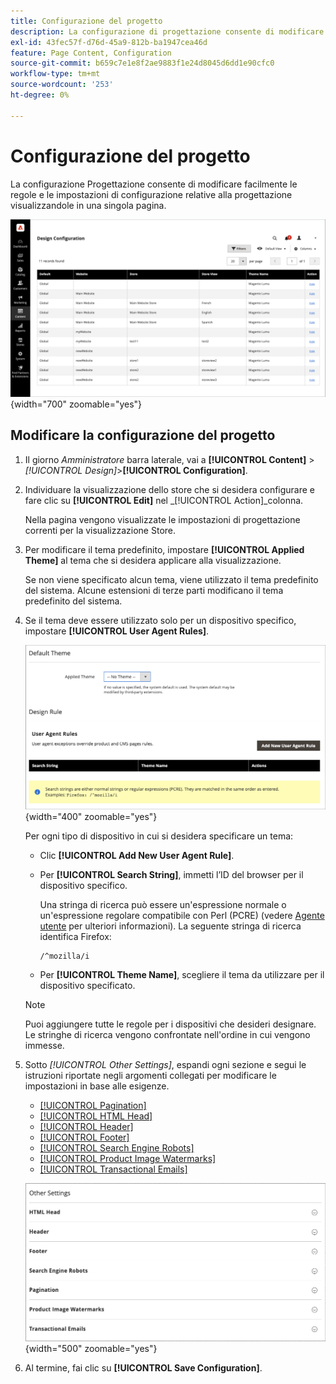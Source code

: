 ```yaml
---
title: Configurazione del progetto
description: La configurazione di progettazione consente di modificare facilmente le regole e le impostazioni di configurazione relative alla progettazione visualizzandole in una singola pagina.
exl-id: 43fec57f-d76d-45a9-812b-ba1947cea46d
feature: Page Content, Configuration
source-git-commit: b659c7e1e8f2ae9883f1e24d8045d6dd1e90cfc0
workflow-type: tm+mt
source-wordcount: '253'
ht-degree: 0%

---
```


# Configurazione del progetto

La configurazione Progettazione consente di modificare facilmente le regole e le impostazioni di configurazione relative alla progettazione visualizzandole in una singola pagina.

![Pagina Configurazione di progettazione](./assets/configuration.png){width="700" zoomable="yes"}

## Modificare la configurazione del progetto

1. Il giorno _Amministratore_ barra laterale, vai a **[!UICONTROL Content]** > _[!UICONTROL Design]_>**[!UICONTROL Configuration]**.

1. Individuare la visualizzazione dello store che si desidera configurare e fare clic su **[!UICONTROL Edit]** nel _[!UICONTROL Action]_colonna.

   Nella pagina vengono visualizzate le impostazioni di progettazione correnti per la visualizzazione Store.

1. Per modificare il tema predefinito, impostare **[!UICONTROL Applied Theme]** al tema che si desidera applicare alla visualizzazione.

   Se non viene specificato alcun tema, viene utilizzato il tema predefinito del sistema. Alcune estensioni di terze parti modificano il tema predefinito del sistema.

1. Se il tema deve essere utilizzato solo per un dispositivo specifico, impostare **[!UICONTROL User Agent Rules]**.

   ![Regole agente utente](./assets/configuration-user-agent-rules.png){width="400" zoomable="yes"}

   Per ogni tipo di dispositivo in cui si desidera specificare un tema:

   - Clic **[!UICONTROL Add New User Agent Rule]**.

   - Per **[!UICONTROL Search String]**, immetti l’ID del browser per il dispositivo specifico.

     Una stringa di ricerca può essere un&#39;espressione normale o un&#39;espressione regolare compatibile con Perl (PCRE) (vedere [Agente utente](https://en.wikipedia.org/wiki/User_agent) per ulteriori informazioni). La seguente stringa di ricerca identifica Firefox:

         /^mozilla/i
     
   - Per **[!UICONTROL Theme Name]**, scegliere il tema da utilizzare per il dispositivo specificato.

   >[!NOTE]
   >
   >Puoi aggiungere tutte le regole per i dispositivi che desideri designare. Le stringhe di ricerca vengono confrontate nell&#39;ordine in cui vengono immesse.

1. Sotto _[!UICONTROL Other Settings]_, espandi ogni sezione e segui le istruzioni riportate negli argomenti collegati per modificare le impostazioni in base alle esigenze.

   - [[!UICONTROL Pagination]](../catalog/navigation-product-listings.md#pagination-controls)
   - [[!UICONTROL HTML Head]](page-setup.md#html-head)
   - [[!UICONTROL Header]](page-setup.md#header)
   - [[!UICONTROL Footer]](page-setup.md#footer)
   - [[!UICONTROL Search Engine Robots]](../merchandising-promotions/seo-overview.md#search-engine-robots)
   - [[!UICONTROL Product Image Watermarks]](../catalog/product-image.md#watermarks)
   - [[!UICONTROL Transactional Emails]](../systems/email-templates.md#configure-email-templates)

   ![Altre impostazioni per modificare la progettazione](./assets/configuration-other-settings.png){width="500" zoomable="yes"}

1. Al termine, fai clic su **[!UICONTROL Save Configuration]**.
